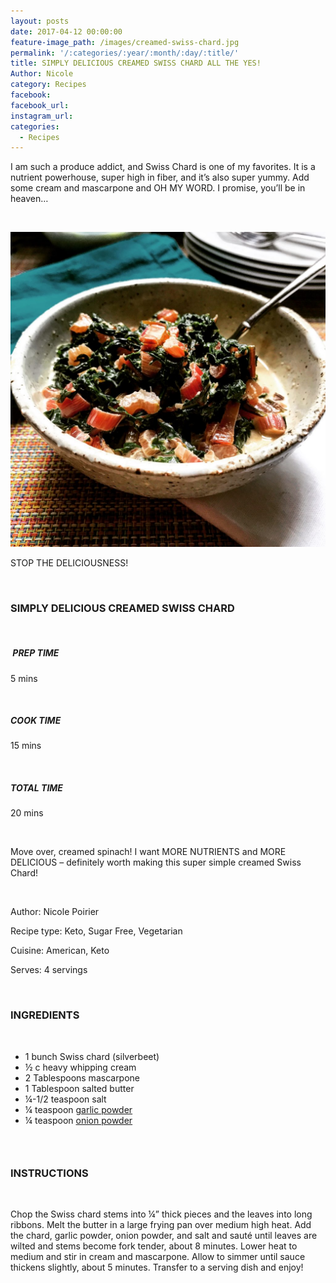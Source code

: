 ```yaml
---
layout: posts
date: 2017-04-12 00:00:00
feature-image_path: /images/creamed-swiss-chard.jpg
permalink: '/:categories/:year/:month/:day/:title/'
title: SIMPLY DELICIOUS CREAMED SWISS CHARD ALL THE YES!
Author: Nicole
category: Recipes
facebook:
facebook_url:
instagram_url:
categories:
  - Recipes
---
```


I am such a produce addict, and Swiss Chard is one of my favorites. It is a nutrient powerhouse, super high in fiber, and it’s also super yummy. Add some cream and mascarpone and OH MY WORD. I promise, you’ll be in heaven…

&nbsp;

![](/images/creamed-swiss-chard.jpg)

STOP THE DELICIOUSNESS!

&nbsp;

### SIMPLY DELICIOUS CREAMED SWISS CHARD

&nbsp;

##### &nbsp;PREP TIME

5 mins

&nbsp;

##### COOK TIME

15 mins

&nbsp;

##### TOTAL TIME

20 mins

&nbsp;

Move over, creamed spinach! I want MORE NUTRIENTS and MORE DELICIOUS – definitely worth making this super simple creamed Swiss Chard!

&nbsp;

Author: Nicole Poirier

Recipe type: Keto, Sugar Free, Vegetarian

Cuisine: American, Keto

Serves: 4 servings

&nbsp;

### INGREDIENTS

&nbsp;

* 1 bunch Swiss chard (silverbeet)
* ½ c heavy whipping cream
* 2 Tablespoons mascarpone
* 1 Tablespoon salted butter
* ¼-1/2 teaspoon salt
* ¼ teaspoon&nbsp;[garlic powder](https://www.amazon.com/gp/product/B000WR8TT0/ref=as_li_tl?ie=UTF8&amp;camp=1789&amp;creative=9325&amp;creativeASIN=B000WR8TT0&amp;linkCode=as2&amp;tag=bychefnicole-20&amp;linkId=2332df93e66010541430abe9164a0e5c)
* ¼ teaspoon [onion powder](https://www.amazon.com/gp/product/B005P0TJ4I/ref=as_li_tl?ie=UTF8&amp;camp=1789&amp;creative=9325&amp;creativeASIN=B005P0TJ4I&amp;linkCode=as2&amp;tag=bychefnicole-20&amp;linkId=23feee1202441407a22b3628269bece2)

### &nbsp;

### INSTRUCTIONS

&nbsp;

Chop the Swiss chard stems into ¼” thick pieces and the leaves into long ribbons. Melt the butter in a large frying pan over medium high heat. Add the chard, garlic powder, onion powder, and salt and saut&eacute; until leaves are wilted and stems become fork tender, about 8 minutes. Lower heat to medium and stir in cream and mascarpone. Allow to simmer until sauce thickens slightly, about 5 minutes. Transfer to a serving dish and enjoy!
